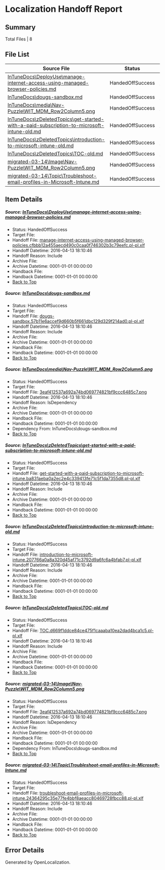 # <a name='report-top'></a> Localization Handoff Report

## Summary
 Total Files | 8

## File List
 Source File | Status | Details 
 ----------- | ------ | ------- 
 [InTuneDocs\DeployUse\manage-internet-access-using-managed-browser-policies.md](https://github.com/Microsoft/IntuneDocs-pr/blob/f6758f477884c059d96faab634f57d215069c2e4/InTuneDocs/DeployUse/manage-internet-access-using-managed-browser-policies.md) | HandedOffSuccess | [Details](#66f88116f674fc6669cdad7027ac08c9dff672d985)
 [InTuneDocs\dougs-sandbox.md](https://github.com/Microsoft/IntuneDocs-pr/blob/29b2eca39d14bcbd00840a73bf5e71d7a74afe04/InTuneDocs/dougs-sandbox.md) | HandedOffSuccess | [Details](#20f955062e2b30a29f84e087acc3227ba962fb2d312)
 [InTuneDocs\media\Nav-Puzzle\WIT_MDM_Row2Column5.png](https://github.com/Microsoft/IntuneDocs-pr/blob/29b2eca39d14bcbd00840a73bf5e71d7a74afe04/InTuneDocs/media/Nav-Puzzle/WIT_MDM_Row2Column5.png) | HandedOffSuccess | [Details](#3eaf412537a692a74bd069774821bf9ccc6485c7994)
 [InTuneDocs\zDeletedTopics\get-started-with-a-paid-subscription-to-microsoft-intune-old.md](https://github.com/Microsoft/IntuneDocs-pr/blob/29b2eca39d14bcbd00840a73bf5e71d7a74afe04/InTuneDocs/zDeletedTopics/get-started-with-a-paid-subscription-to-microsoft-intune-old.md) | HandedOffSuccess | [Details](#1f70c7f8f2a8405f752706db5e7969fbce0ca03e1400)
 [InTuneDocs\zDeletedTopics\introduction-to-microsoft-intune-old.md](https://github.com/Microsoft/IntuneDocs-pr/blob/29b2eca39d14bcbd00840a73bf5e71d7a74afe04/InTuneDocs/zDeletedTopics/introduction-to-microsoft-intune-old.md) | HandedOffSuccess | [Details](#3b9c00857551480257905fe0215aeb25b30506f21421)
 [InTuneDocs\zDeletedTopics\TOC-old.md](https://github.com/Microsoft/IntuneDocs-pr/blob/29b2eca39d14bcbd00840a73bf5e71d7a74afe04/InTuneDocs/zDeletedTopics/TOC-old.md) | HandedOffSuccess | [Details](#eb1b700cbd4694c83e957de96d65bfc369cd2f1b1552)
 [migrated-03-14\Image\Nav-Puzzle\WIT_MDM_Row2Column5.png](https://github.com/Microsoft/IntuneDocs-pr/blob/29b2eca39d14bcbd00840a73bf5e71d7a74afe04/migrated-03-14/Image/Nav-Puzzle/WIT_MDM_Row2Column5.png) | HandedOffSuccess | [Details](#3eaf412537a692a74bd069774821bf9ccc6485c71894)
 [migrated-03-14\Topic\Troubleshoot-email-profiles-in-Microsoft-Intune.md](https://github.com/Microsoft/IntuneDocs-pr/blob/29b2eca39d14bcbd00840a73bf5e71d7a74afe04/migrated-03-14/Topic/Troubleshoot-email-profiles-in-Microsoft-Intune.md) | HandedOffSuccess | [Details](#f736dd44bed11a4f963cca4a54739cb44ff5bc232217)

## Item Details
##### <a name='66f88116f674fc6669cdad7027ac08c9dff672d985'></a> Source: [InTuneDocs\DeployUse\manage-internet-access-using-managed-browser-policies.md](https://github.com/Microsoft/IntuneDocs-pr/blob/f6758f477884c059d96faab634f57d215069c2e4/InTuneDocs/DeployUse/manage-internet-access-using-managed-browser-policies.md)
* Status: HandedOffSuccess
* Target File: 
* Handoff File: [manage-internet-access-using-managed-browser-policies.cfbbb12a455aecd490c0caa0f746302b3c79eefc.pl-pl.xlf](https://github.com/Microsoft/EM.handoff/blob/a0d51284f9a5e07359a5a5b897469baf23ff99e7/ol-handoff/Microsoft/IntuneDocs-pr.pl-pl/master/manage-internet-access-using-managed-browser-policies.cfbbb12a455aecd490c0caa0f746302b3c79eefc.pl-pl.xlf)
* Handoff Datetime: 2016-04-13 18:10:46
* Handoff Reason: Include
* Archive File: 
* Archive Datetime: 0001-01-01 00:00:00
* Handback File: 
* Handback Datetime: 0001-01-01 00:00:00
* [Back to Top](#report-top)

##### <a name='20f955062e2b30a29f84e087acc3227ba962fb2d312'></a> Source: [InTuneDocs\dougs-sandbox.md](https://github.com/Microsoft/IntuneDocs-pr/blob/29b2eca39d14bcbd00840a73bf5e71d7a74afe04/InTuneDocs/dougs-sandbox.md)
* Status: HandedOffSuccess
* Target File: 
* Handoff File: [dougs-sandbox.57b11e6accef9d660b5f661dbc129d329f214ad0.pl-pl.xlf](https://github.com/Microsoft/EM.handoff/blob/a0d51284f9a5e07359a5a5b897469baf23ff99e7/ol-handoff/Microsoft/IntuneDocs-pr.pl-pl/master/dougs-sandbox.57b11e6accef9d660b5f661dbc129d329f214ad0.pl-pl.xlf)
* Handoff Datetime: 2016-04-13 18:10:46
* Handoff Reason: Include
* Archive File: 
* Archive Datetime: 0001-01-01 00:00:00
* Handback File: 
* Handback Datetime: 0001-01-01 00:00:00
* [Back to Top](#report-top)

##### <a name='3eaf412537a692a74bd069774821bf9ccc6485c7994'></a> Source: [InTuneDocs\media\Nav-Puzzle\WIT_MDM_Row2Column5.png](https://github.com/Microsoft/IntuneDocs-pr/blob/29b2eca39d14bcbd00840a73bf5e71d7a74afe04/InTuneDocs/media/Nav-Puzzle/WIT_MDM_Row2Column5.png)
* Status: HandedOffSuccess
* Target File: 
* Handoff File: [3eaf412537a692a74bd069774821bf9ccc6485c7.png](https://github.com/Microsoft/EM.handoff/blob/a0d51284f9a5e07359a5a5b897469baf23ff99e7/ol-handoff/Microsoft/IntuneDocs-pr.pl-pl/master/3eaf412537a692a74bd069774821bf9ccc6485c7.png)
* Handoff Datetime: 2016-04-13 18:10:46
* Handoff Reason: IsDependency
* Archive File: 
* Archive Datetime: 0001-01-01 00:00:00
* Handback File: 
* Handback Datetime: 0001-01-01 00:00:00
* Dependency From: InTuneDocs\dougs-sandbox.md
* [Back to Top](#report-top)

##### <a name='1f70c7f8f2a8405f752706db5e7969fbce0ca03e1400'></a> Source: [InTuneDocs\zDeletedTopics\get-started-with-a-paid-subscription-to-microsoft-intune-old.md](https://github.com/Microsoft/IntuneDocs-pr/blob/29b2eca39d14bcbd00840a73bf5e71d7a74afe04/InTuneDocs/zDeletedTopics/get-started-with-a-paid-subscription-to-microsoft-intune-old.md)
* Status: HandedOffSuccess
* Target File: 
* Handoff File: [get-started-with-a-paid-subscription-to-microsoft-intune.ba831aeba0a2ec2e4c339413fe71c5f1da7355d8.pl-pl.xlf](https://github.com/Microsoft/EM.handoff/blob/a0d51284f9a5e07359a5a5b897469baf23ff99e7/ol-handoff/Microsoft/IntuneDocs-pr.pl-pl/master/get-started-with-a-paid-subscription-to-microsoft-intune.ba831aeba0a2ec2e4c339413fe71c5f1da7355d8.pl-pl.xlf)
* Handoff Datetime: 2016-04-13 18:10:46
* Handoff Reason: Include
* Archive File: 
* Archive Datetime: 0001-01-01 00:00:00
* Handback File: 
* Handback Datetime: 0001-01-01 00:00:00
* [Back to Top](#report-top)

##### <a name='3b9c00857551480257905fe0215aeb25b30506f21421'></a> Source: [InTuneDocs\zDeletedTopics\introduction-to-microsoft-intune-old.md](https://github.com/Microsoft/IntuneDocs-pr/blob/29b2eca39d14bcbd00840a73bf5e71d7a74afe04/InTuneDocs/zDeletedTopics/introduction-to-microsoft-intune-old.md)
* Status: HandedOffSuccess
* Target File: 
* Handoff File: [introduction-to-microsoft-intune.207766a0a8a320d45af71c3792d9a6fc6a4bfab7.pl-pl.xlf](https://github.com/Microsoft/EM.handoff/blob/a0d51284f9a5e07359a5a5b897469baf23ff99e7/ol-handoff/Microsoft/IntuneDocs-pr.pl-pl/master/introduction-to-microsoft-intune.207766a0a8a320d45af71c3792d9a6fc6a4bfab7.pl-pl.xlf)
* Handoff Datetime: 2016-04-13 18:10:46
* Handoff Reason: Include
* Archive File: 
* Archive Datetime: 0001-01-01 00:00:00
* Handback File: 
* Handback Datetime: 0001-01-01 00:00:00
* [Back to Top](#report-top)

##### <a name='eb1b700cbd4694c83e957de96d65bfc369cd2f1b1552'></a> Source: [InTuneDocs\zDeletedTopics\TOC-old.md](https://github.com/Microsoft/IntuneDocs-pr/blob/29b2eca39d14bcbd00840a73bf5e71d7a74afe04/InTuneDocs/zDeletedTopics/TOC-old.md)
* Status: HandedOffSuccess
* Target File: 
* Handoff File: [TOC.d669f1ddce84ce475f1caaaba10ea2dad4bca1c5.pl-pl.xlf](https://github.com/Microsoft/EM.handoff/blob/a0d51284f9a5e07359a5a5b897469baf23ff99e7/ol-handoff/Microsoft/IntuneDocs-pr.pl-pl/master/TOC.d669f1ddce84ce475f1caaaba10ea2dad4bca1c5.pl-pl.xlf)
* Handoff Datetime: 2016-04-13 18:10:46
* Handoff Reason: Include
* Archive File: 
* Archive Datetime: 0001-01-01 00:00:00
* Handback File: 
* Handback Datetime: 0001-01-01 00:00:00
* [Back to Top](#report-top)

##### <a name='3eaf412537a692a74bd069774821bf9ccc6485c71894'></a> Source: [migrated-03-14\Image\Nav-Puzzle\WIT_MDM_Row2Column5.png](https://github.com/Microsoft/IntuneDocs-pr/blob/29b2eca39d14bcbd00840a73bf5e71d7a74afe04/migrated-03-14/Image/Nav-Puzzle/WIT_MDM_Row2Column5.png)
* Status: HandedOffSuccess
* Target File: 
* Handoff File: [3eaf412537a692a74bd069774821bf9ccc6485c7.png](https://github.com/Microsoft/EM.handoff/blob/a0d51284f9a5e07359a5a5b897469baf23ff99e7/ol-handoff/Microsoft/IntuneDocs-pr.pl-pl/master/3eaf412537a692a74bd069774821bf9ccc6485c7.png)
* Handoff Datetime: 2016-04-13 18:10:46
* Handoff Reason: IsDependency
* Archive File: 
* Archive Datetime: 0001-01-01 00:00:00
* Handback File: 
* Handback Datetime: 0001-01-01 00:00:00
* Dependency From: InTuneDocs\dougs-sandbox.md
* [Back to Top](#report-top)

##### <a name='f736dd44bed11a4f963cca4a54739cb44ff5bc232217'></a> Source: [migrated-03-14\Topic\Troubleshoot-email-profiles-in-Microsoft-Intune.md](https://github.com/Microsoft/IntuneDocs-pr/blob/29b2eca39d14bcbd00840a73bf5e71d7a74afe04/migrated-03-14/Topic/Troubleshoot-email-profiles-in-Microsoft-Intune.md)
* Status: HandedOffSuccess
* Target File: 
* Handoff File: [troubleshoot-email-profiles-in-microsoft-intune.24364295c35e77fe4bbf8aeacc80469728fbcc88.pl-pl.xlf](https://github.com/Microsoft/EM.handoff/blob/a0d51284f9a5e07359a5a5b897469baf23ff99e7/ol-handoff/Microsoft/IntuneDocs-pr.pl-pl/master/troubleshoot-email-profiles-in-microsoft-intune.24364295c35e77fe4bbf8aeacc80469728fbcc88.pl-pl.xlf)
* Handoff Datetime: 2016-04-13 18:10:46
* Handoff Reason: Include
* Archive File: 
* Archive Datetime: 0001-01-01 00:00:00
* Handback File: 
* Handback Datetime: 0001-01-01 00:00:00
* [Back to Top](#report-top)


## Error Details

Generated by OpenLocalization.

